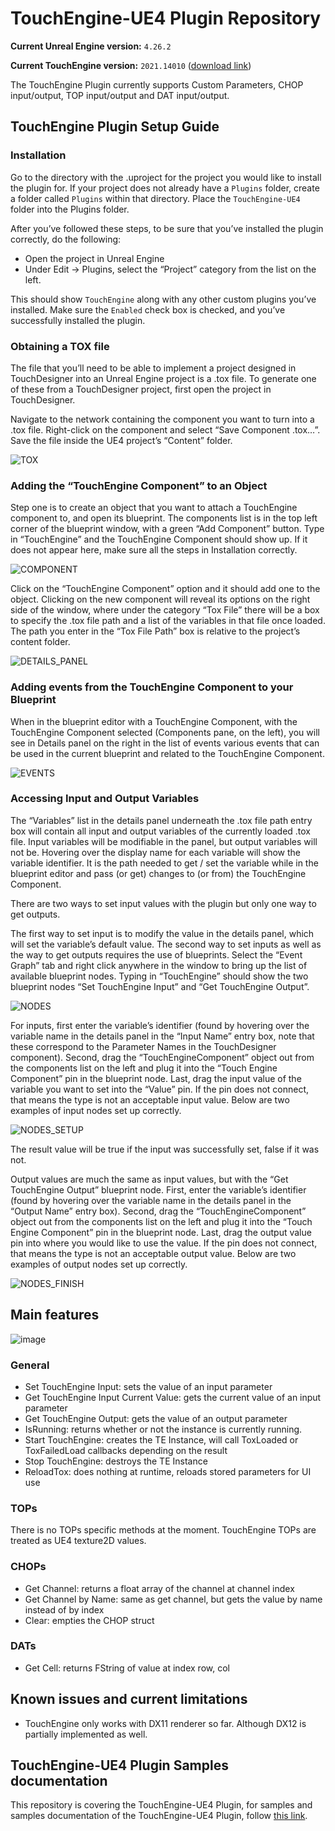 # TouchEngine-UE4 Plugin Repository

**Current Unreal Engine version:** `4.26.2`

**Current TouchEngine version:** `2021.14010` ([download link](https://www.dropbox.com/s/s51094yygmzm5du/TouchDesigner.2021.14010.exe?dl=0))

The TouchEngine Plugin currently supports Custom Parameters, CHOP input/output, TOP input/output and DAT input/output.

## TouchEngine Plugin Setup Guide

### Installation

Go to the directory with the .uproject for the project you would like to install the plugin for.
If your project does not already have a `Plugins` folder, create a folder called `Plugins` within that directory.
Place the `TouchEngine-UE4` folder into the Plugins folder.

After you’ve followed these steps, to be sure that you’ve installed the plugin correctly, do the following:
- Open the project in Unreal Engine
- Under Edit -> Plugins, select the “Project” category from the list on the left. 

This should show `TouchEngine` along with any other custom plugins you’ve installed. Make sure the `Enabled` check box is checked, and you’ve successfully installed the plugin.

### Obtaining a TOX file

The file that you’ll need to be able to implement a project designed in TouchDesigner into an Unreal Engine project is a .tox file. To generate one of these from a TouchDesigner project, first open the project in TouchDesigner.

Navigate to the network containing the component  you want to turn into a .tox file. Right-click on the component and select “Save Component .tox…”. Save the file inside the UE4 project’s “Content” folder.

![TOX](ReadmePictures/im1.png?raw=true "Obtaining Tox File")

### Adding the “TouchEngine Component” to an Object

Step one is to create an object that you want to attach a TouchEngine component to, and open its blueprint. The components list is in the top left corner of the blueprint window, with a green “Add Component” button. Type in “TouchEngine” and the TouchEngine Component should show up. If it does not appear here, make sure all the steps in Installation correctly. 

![COMPONENT](ReadmePictures/im2.png?raw=true "Adding Component")

Click on the “TouchEngine Component” option and it should add one to the object. Clicking on the new component will reveal its options on the right side of the window, where under the category “Tox File” there will be a box to specify the .tox file path and a list of the variables in that file once loaded. The path you enter in the “Tox File Path” box is relative to the project’s content folder.

![DETAILS_PANEL](ReadmePictures/im3.PNG?raw=true "Details Panel")

### Adding events from the TouchEngine Component to your Blueprint

When in the blueprint editor with a TouchEngine Component, with the TouchEngine Component selected (Components pane, on the left), you will see in Details panel on the right in the list of events various events that can be used in the current blueprint and related to the TouchEngine Component.

![EVENTS](ReadmePictures/TouchEngine_Component_Events.PNG?raw=true "TouchEngine Component Events")

### Accessing Input and Output Variables
The “Variables” list in the details panel underneath the .tox file path entry box will contain all input and output variables of the currently loaded .tox file. Input variables will be modifiable in the panel, but output variables will not be. Hovering over the display name for each variable will show the variable identifier. It is the path needed to get / set the variable while in the blueprint editor and pass (or get) changes to (or from) the TouchEngine Component.

There are two ways to set input values with the plugin but only one way to get outputs. 

The first way to set input is to modify the value in the details panel, which will set the variable’s default value. The second way to set inputs as well as the way to get outputs requires the use of blueprints. Select the “Event Graph” tab and right click anywhere in the window to bring up the list of available blueprint nodes. Typing in “TouchEngine” should show the two blueprint nodes “Set TouchEngine Input” and “Get TouchEngine Output”.

![NODES](ReadmePictures/im4.PNG?raw=true "Blueprint nodes")

For inputs, first enter the variable’s identifier (found by hovering over the variable name in the details panel in the “Input Name” entry box, note that these correspond to the Parameter Names in the TouchDesigner component). Second, drag the “TouchEngineComponent” object out from the components list on the left and plug it into the “Touch Engine Component” pin in the blueprint node. Last, drag the input value of the variable you want to set into the “Value” pin. If the pin does not connect, that means the type is not an acceptable input value. Below are two examples of input nodes set up correctly.

![NODES_SETUP](ReadmePictures/im5.PNG?raw=true "Using the nodes")

The result value will be true if the input was successfully set, false if it was not. 

Output values are much the same as input values, but with the “Get TouchEngine Output” blueprint node. First, enter the variable’s identifier (found by hovering over the variable name in the details panel in the “Output Name” entry box). Second, drag the “TouchEngineComponent” object out from the components list on the left and plug it into the “Touch Engine Component” pin in the blueprint node. Last, drag the output value pin into where you would like to use the value. If the pin does not connect, that means the type is not an acceptable output value. Below are two examples of output nodes set up correctly.

![NODES_FINISH](ReadmePictures/im6.PNG?raw=true "Finished setup")

## Main features

![image](https://user-images.githubusercontent.com/10253645/121780812-fbb9d380-cb6f-11eb-9bc3-9114c32fd046.png)

### General

- Set TouchEngine Input: sets the value of an input parameter
- Get TouchEngine Input Current Value: gets the current value of an input parameter
- Get TouchEngine Output: gets the value of an output parameter
- IsRunning: returns whether or not the instance is currently running. 
- Start TouchEngine: creates the TE Instance, will call ToxLoaded or ToxFailedLoad callbacks depending on the result
- Stop TouchEngine: destroys the TE Instance
- ReloadTox: does nothing at runtime, reloads stored parameters for UI use

### TOPs

There is no TOPs specific methods at the moment. TouchEngine TOPs are treated as UE4 texture2D values.

### CHOPs

- Get Channel: returns a float array of the channel at channel index
- Get Channel by Name: same as get channel, but gets the value by name instead of by index
- Clear: empties the CHOP struct

### DATs

- Get Cell: returns FString of value at index row, col

## Known issues and current limitations

- TouchEngine only works with DX11 renderer so far. Although DX12 is partially implemented as well.

## TouchEngine-UE4 Plugin Samples documentation

This repository is covering the TouchEngine-UE4 Plugin, for samples and samples documentation of the TouchEngine-UE4 Plugin, follow [this link](https://github.com/TouchDesigner/TouchEngine-UE4-Samples/).
